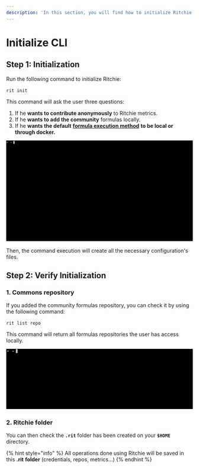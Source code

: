 ```yaml
---
description: 'In this section, you will find how to initialize Ritchie CLI.'
---
```


# Initialize CLI

## Step 1: Initialization

Run the following command to initialize Ritchie: 

```text
rit init
```

This command will ask the user three questions:

1. If he **wants to contribute anonymously** to Ritchie metrics.
2. If he **wants to add the community** formulas locally.
3. If he **wants the default** [**formula execution method**](../how-to/how-to-run-formulas/) **to be local or through docker.** 

![rit init command](../.gitbook/assets/rit-init%20%283%29.gif)

Then, the command execution will create all the necessary configuration's files. 

## Step 2: Verify Initialization

### 1. Commons repository

If you added the community formulas repository, you can check it by using the following command:

```text
rit list repo
```

This command will return all formulas repositories the user has access locally.

![rit list repo command](../.gitbook/assets/large-gif-1448x466-.gif)

### 2. Ritchie folder

You can then check the **`.rit`** folder has been created on your **`$HOME`** directory.

{% hint style="info" %}
All operations done using Ritchie will be saved in this **.rit** **folder** \(credentials, repos, metrics...\)
{% endhint %}

